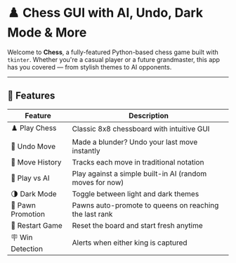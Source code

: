 # ♟️ Chess GUI with AI, Undo, Dark Mode & More

Welcome to **Chess**, a fully-featured Python-based chess game built with `tkinter`. Whether you're a casual player or a future grandmaster, this app has you covered — from stylish themes to AI opponents.

---

## 🚀 Features

| Feature               | Description                                                |
|----------------------|------------------------------------------------------------|
| ♟️ Play Chess         | Classic 8x8 chessboard with intuitive GUI                 |
| 🔁 Undo Move          | Made a blunder? Undo your last move instantly             |
| 📜 Move History       | Tracks each move in traditional notation                  |
| 🤖 Play vs AI         | Play against a simple built-in AI (random moves for now) |
| 🌗 Dark Mode          | Toggle between light and dark themes                     |
| 🧠 Pawn Promotion     | Pawns auto-promote to queens on reaching the last rank   |
| 🔄 Restart Game       | Reset the board and start fresh anytime                  |
| 🪧 Win Detection      | Alerts when either king is captured                      |
